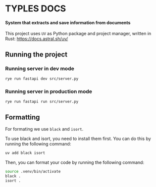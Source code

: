 # TYPLES DOCS
#### System that extracts and save information from documents

This project uses `UV` as Python package and project manager, written in Rust: https://docs.astral.sh/uv/

## Running the project

### Running server in dev mode

```bash
rye run fastapi dev src/server.py
```

### Running server in production mode

```bash
rye run fastapi run src/server.py
```

## Formatting

For formating we use `black` and `isort`.

To use black and isort, you need to install them first. You can do this by running the following command:

```bash
uv add black isort
```
Then, you can format your code by running the following command:

```bash
source .venv/bin/activate
black .
isort .
```
